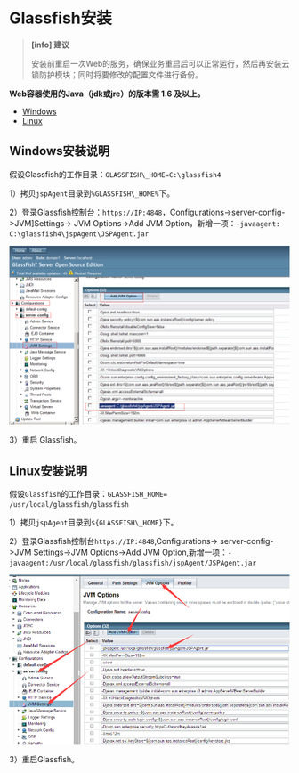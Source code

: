 # Glassfish安装
>**[info] 建议**
>
>安装前重启一次Web的服务，确保业务重启后可以正常运行，然后再安装云锁防护模块；同时将要修改的配置文件进行备份。

**Web容器使用的Java（jdk或jre）的版本需 1.6 及以上。**

- [Windows](#Windows安装说明)
- [Linux](#Linux安装说明)

## Windows安装说明

假设Glassfish的工作目录：`GLASSFISH\_HOME=C:\glassfish4`

1）拷贝`jspAgent`目录到`%GLASSFISH\_HOME%`下。

2）登录Glassfish控制台：`https://IP:4848`，Configurations-&gt;server-config-&gt;JVM]Settings-&gt; JVM Options-&gt;Add JVM Option，新增一项：`-javaagent: C:\glassfish4\jspAgent\JSPAgent.jar`

![](/assets/GlassfishW.png)

3）重启 Glassfish。

## Linux安装说明

假设`Glassfish`的工作目录：`GLASSFISH_HOME= /usr/local/glassfish/glassfish`

1）拷贝`jspAgent`目录到`${GLASSFISH\_HOME}`下。

2）登录Glassfish控制台`https://IP:4848`,Configurations-&gt; server-config-&gt;JVM Settings-&gt;JVM Options-&gt;Add JVM Option,新增一项：`-javaagent:/usr/local/glassfish/glassfish/jspAgent/JSPAgent.jar`

![](/assets/GlassfishL.png)

3）重启Glassfish。

